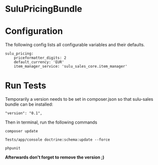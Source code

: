 SuluPricingBundle
=================

# Configuration

The following config lists all configurable variables and their defaults.

```
sulu_pricing:
    priceformatter_digits: 2
    default_currency: 'EUR'
    item_manager_service: 'sulu_sales_core.item_manager'
```

# Run Tests

Temporarily a version needs to be set in composer.json so that sulu-sales
bundle can be installed:
```
"version": "0.1",
```

Then in terminal, run the following commands
```
composer update

Tests/app/console doctrine:schema:update --force
 
phpunit
```

**Afterwards don't forget to remove the version ;)**
